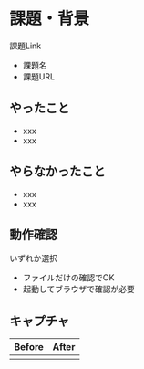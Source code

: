 # 課題・背景

課題Link

- 課題名
- 課題URL

## やったこと

- xxx
- xxx

## やらなかったこと

- xxx
- xxx

## 動作確認

いずれか選択

- ファイルだけの確認でOK
- 起動してブラウザで確認が必要

## キャプチャ

| Before          | After          |
| --------------- | -------------- |
| <!-- Before --> | <!-- After --> |

